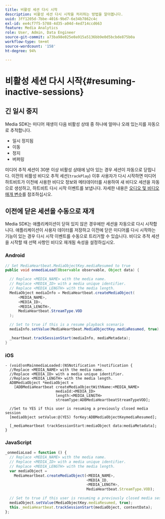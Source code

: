 ```yaml
---
title: 비활성 세션 다시 시작
description: 비활성 세션 다시 시작을 처리하는 방법을 알아봅니다.
uuid: 3ff1205d-7bbe-4016-9bd7-6e34b7862c4c
exl-id: ee4cf7f5-5788-4d35-a04d-4ed714ccd663
feature: Media Analytics
role: User, Admin, Data Engineer
source-git-commit: a73ba98e025e0a915a5136bb9e0d5bcbde875b0a
workflow-type: tm+mt
source-wordcount: '158'
ht-degree: 94%

---
```


# 비활성 세션 다시 시작{#resuming-inactive-sessions}

## 긴 일시 중지

Media SDK는 미디어 재생이 다음 비활성 상태 중 하나에 얼마나 오래 있는지를 자동으로 추적합니다.

* 일시 정지됨
* 이동
* 정지
* 버퍼링

미디어 추적 세션이 30분 이상 비활성 상태에 남아 있는 경우 세션이 자동으로 닫힙니다. 이전의 비활성 비디오 추적 세션(`trackPlay`) 이후 사용자가 다시 시작하면 미디어 하트비트가 이전에 사용한 비디오 정보와 메타데이터를 사용하여 새 비디오 세션을 자동으로 생성하고, 하트비트 다시 시작 이벤트를 보냅니다. 자세한 내용은 [오디오 및 비디오 매개 변수](/help/implementation/variables/audio-video-parameters.md)를 참조하십시오.


## 이전에 닫은 세션을 수동으로 재개

Media SDK는 애플리케이션이 닫혀 있지 않은 경우에만 세션을 자동으로 다시 시작합니다. 애플리케이션이 사용자 데이터를 저장하고 이전에 닫은 미디어를 다시 시작하는 기능이 있는 경우 다시 시작 이벤트를 수동으로 트리거할 수 있습니다. 비디오 추적 세션을 시작할 때 선택 사항인 비디오 재개됨 속성을 설정하십시오.

### Android

```java
// Set MediaHeartbeat.MediaObjectKey.mediaResumed to true
public void onmediaLoad(Observable observable, Object data) {

  // Replace <MEDIA_NAME> with the media name.
  // Replace <MEDIA_ID> with a media unique identifier.
  // Replace <MEDIA_LENGTH> with the media length.  
  MediaObject mediaInfo = MediaHeartbeat.createMediaObject(  
      <MEDIA_NAME>,  
      <MEDIA_ID>,  
      <MEDIA_LENGTH>,  
      MediaHeartbeat.StreamType.VOD
  );

  // Set to true if this is a resume playback scenario
  mediaInfo.setValue(MediaHeartbeat.MediaObjectKey.mediaResumed, true);

  _heartbeat.trackSessionStart(mediaInfo, mediaMetadata);
}
```

### iOS

```
- (void)onMainmediaLoaded:(NSNotification *)notification {
  //Replace <MEDIA_NAME> with the media name.
  //Replace <MEDIA_ID> with a media unique identifier.
  //Replace <MEDIA_LENGTH> with the media length.     
  ADBMediaObject *mediaObject =  
    [ADBMediaHeartbeat createMediaObjectWithName:<MEDIA_NAME>
                       mediaId:<MEDIA_ID>
                       length:<MEDIA_LENGTH>
                       streamType:ADBMediaHeartbeatStreamTypeVOD];

  //Set to YES if this user is resuming a previously closed media session
  [mediaObject setValue:@(YES) forKey:ADBMediaObjectKeymediaResumed];

  [_mediaHeartbeat trackSessionStart:mediaObject data:mediaMetadata];
}
```

### JavaScript

```js
_onmediaLoad = function () {
  // Replace <MEDIA_NAME> with the media name.
  // Replace <MEDIA_ID> with a media unique identifier.
  // Replace <MEDIA_LENGTH> with the media length.  
  var mediaObject =  
    MediaHeartbeat.createMediaObject(<MEDIA_NAME>,  
                                     <MEDIA_ID,  
                                     <MEDIA_LENGTH>,  
                                     MediaHeartbeat.StreamType.VOD);

  // Set to true if this user is resuming a previously closed media session
  mediaObject.setValue(MediaObjectKey.mediaResumed, true);
  this._mediaHeartbeat.trackSessionStart(mediaObject, contextData);
};
```
